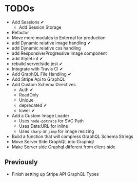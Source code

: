 # TODOs

- Add Sessions ✔
  - Add Session Storage
- Refactor
- Move more modules to External for production
- add Dynamic relative image handling ✔
- add Dynamic relative css handling
- add Responsive/Progressive Image component
- add StyleLint ✔
- rebuild server/side jest ✔
- Integrate with Travis CI ✔
- Add GraphQL File Handling ✔
- Add Stripe Api to GraphQL
- Add Custom Schema Directives
  - Auth ✔
  - ReadOnly
  - Unique
  - deprecated ✔
  - lower ✔
- Add a Custom Image Loader
  - Uses `node-potrace` for SVG Path
  - Uses Data:URL for inline
  - Uses `sharp` or `jimp` for image resizing
- Build a function that will compress GraphQL Schema Strings
- Move Server Side GraphQL into Graphiql
- Make Server side Graphql different from client-side

## Previously

- Finish setting up Stripe API GraphQL Types
